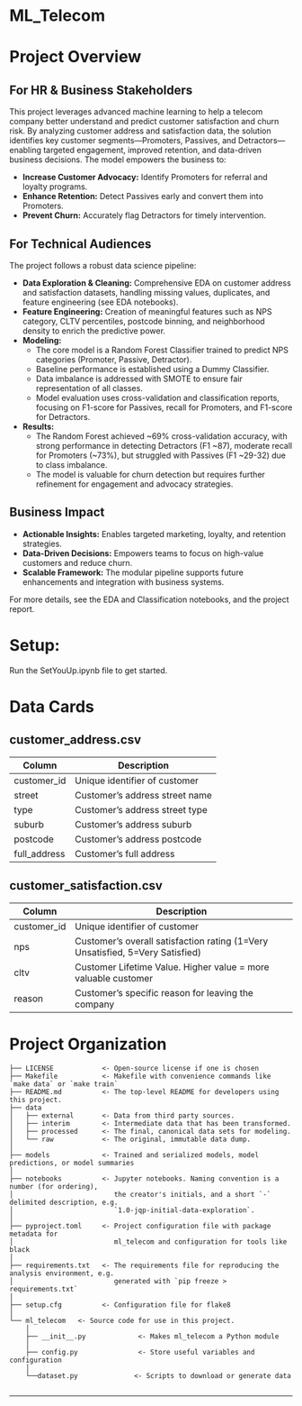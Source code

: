 # ML_Telecom




# Project Overview

## For HR & Business Stakeholders

This project leverages advanced machine learning to help a telecom company better understand and predict customer satisfaction and churn risk. By analyzing customer address and satisfaction data, the solution identifies key customer segments—Promoters, Passives, and Detractors—enabling targeted engagement, improved retention, and data-driven business decisions. The model empowers the business to:

- **Increase Customer Advocacy:** Identify Promoters for referral and loyalty programs.
- **Enhance Retention:** Detect Passives early and convert them into Promoters.
- **Prevent Churn:** Accurately flag Detractors for timely intervention.

## For Technical Audiences

The project follows a robust data science pipeline:

- **Data Exploration & Cleaning:** Comprehensive EDA on customer address and satisfaction datasets, handling missing values, duplicates, and feature engineering (see EDA notebooks).
- **Feature Engineering:** Creation of meaningful features such as NPS category, CLTV percentiles, postcode binning, and neighborhood density to enrich the predictive power.
- **Modeling:**
    - The core model is a Random Forest Classifier trained to predict NPS categories (Promoter, Passive, Detractor).
    - Baseline performance is established using a Dummy Classifier.
    - Data imbalance is addressed with SMOTE to ensure fair representation of all classes.
    - Model evaluation uses cross-validation and classification reports, focusing on F1-score for Passives, recall for Promoters, and F1-score for Detractors.
- **Results:**
    - The Random Forest achieved ~69% cross-validation accuracy, with strong performance in detecting Detractors (F1 ~87), moderate recall for Promoters (~73%), but struggled with Passives (F1 ~29-32) due to class imbalance.
    - The model is valuable for churn detection but requires further refinement for engagement and advocacy strategies.

## Business Impact

- **Actionable Insights:** Enables targeted marketing, loyalty, and retention strategies.
- **Data-Driven Decisions:** Empowers teams to focus on high-value customers and reduce churn.
- **Scalable Framework:** The modular pipeline supports future enhancements and integration with business systems.

For more details, see the EDA and Classification notebooks, and the project report.

# Setup:
Run the SetYouUp.ipynb file to get started.

# Data Cards

## customer_address.csv

| Column       | Description                                   |
|--------------|-----------------------------------------------|
| customer_id  | Unique identifier of customer                 |
| street       | Customer’s address street name                |
| type         | Customer’s address street type                |
| suburb       | Customer’s address suburb                     |
| postcode     | Customer’s address postcode                   |
| full_address | Customer’s full address                       |

## customer_satisfaction.csv

| Column      | Description                                                        |
|-------------|--------------------------------------------------------------------|
| customer_id | Unique identifier of customer                                      |
| nps         | Customer’s overall satisfaction rating (1=Very Unsatisfied, 5=Very Satisfied) |
| cltv        | Customer Lifetime Value. Higher value = more valuable customer      |
| reason      | Customer’s specific reason for leaving the company                 |




# Project Organization

```
├── LICENSE            <- Open-source license if one is chosen
├── Makefile           <- Makefile with convenience commands like `make data` or `make train`
├── README.md          <- The top-level README for developers using this project.
├── data
│   ├── external       <- Data from third party sources.
│   ├── interim        <- Intermediate data that has been transformed.
│   ├── processed      <- The final, canonical data sets for modeling.
│   └── raw            <- The original, immutable data dump.
│
├── models             <- Trained and serialized models, model predictions, or model summaries
│
├── notebooks          <- Jupyter notebooks. Naming convention is a number (for ordering),
│                         the creator's initials, and a short `-` delimited description, e.g.
│                         `1.0-jqp-initial-data-exploration`.
│
├── pyproject.toml     <- Project configuration file with package metadata for 
│                         ml_telecom and configuration for tools like black
│
├── requirements.txt   <- The requirements file for reproducing the analysis environment, e.g.
│                         generated with `pip freeze > requirements.txt`
│
├── setup.cfg          <- Configuration file for flake8
│
└── ml_telecom   <- Source code for use in this project.
    │
    ├── __init__.py             <- Makes ml_telecom a Python module
    │
    ├── config.py               <- Store useful variables and configuration
    │
    └──dataset.py              <- Scripts to download or generate data
   
```

--------

